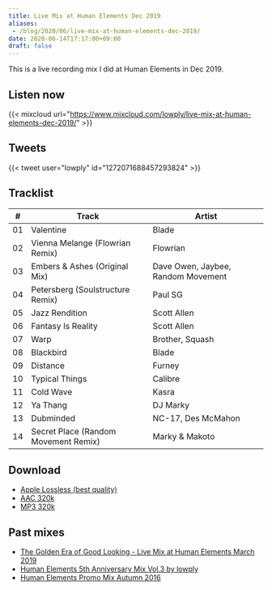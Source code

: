 ```yaml
---
title: Live Mix at Human Elements Dec 2019
aliases:
 - /blog/2020/06/live-mix-at-human-elements-dec-2019/
date: 2020-06-14T17:17:00+09:00
draft: false
---
```


This is a live recording mix I did at Human Elements in Dec 2019.

## Listen now

{{< mixcloud url="https://www.mixcloud.com/lowply/live-mix-at-human-elements-dec-2019/" >}}

## Tweets

{{< tweet user="lowply" id="1272071688457293824" >}}

## Tracklist

| \#  | Track                                | Artist                             |
| --- | ------------------------------------ | ---------------------------------- |
| 01  | Valentine                            | Blade                              |
| 02  | Vienna Melange (Flowrian Remix)      | Flowrian                           |
| 03  | Embers & Ashes (Original Mix)        | Dave Owen, Jaybee, Random Movement |
| 04  | Petersberg (Soulstructure Remix)     | Paul SG                            |
| 05  | Jazz Rendition                       | Scott Allen                        |
| 06  | Fantasy Is Reality                   | Scott Allen                        |
| 07  | Warp                                 | Brother, Squash                    |
| 08  | Blackbird                            | Blade                              |
| 09  | Distance                             | Furney                             |
| 10  | Typical Things                       | Calibre                            |
| 11  | Cold Wave                            | Kasra                              |
| 12  | Ya Thang                             | DJ Marky                           |
| 13  | Dubminded                            | NC-17, Des McMahon                 |
| 14  | Secret Place (Random Movement Remix) | Marky & Makoto                     |

## Download

- [Apple Lossless (best quality)](https://lowply.net/mixes/live-mix-at-human-elements-dec-2019-alac.m4a)
- [AAC 320k](https://lowply.net/mixes/live-mix-at-human-elements-dec-2019-aac.m4a)
- [MP3 320k](https://lowply.net/mixes/live-mix-at-human-elements-dec-2019.mp3)

## Past mixes

- [The Golden Era of Good Looking - Live Mix at Human Elements March 2019](/blog/2019/09/the-golden-era-of-goodlooking/)
- [Human Elements 5th Anniversary Mix Vol.3 by lowply](/blog/2011/07/human-elements-5th-promo-mix/)
- [Human Elements Promo Mix Autumn 2016](/blog/2017/08/human-elements-promo-mix-autumn-2016/)

